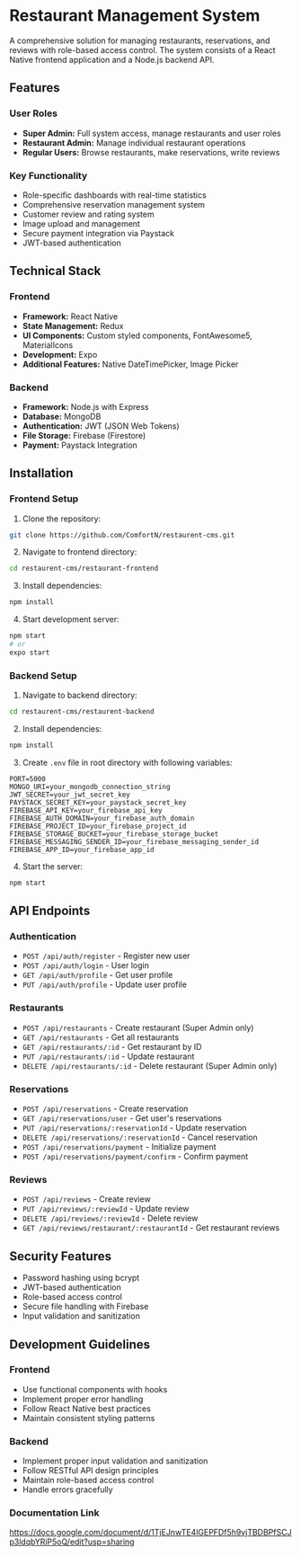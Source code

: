 # Restaurant Management System

A comprehensive solution for managing restaurants, reservations, and reviews with role-based access control. The system consists of a React Native frontend application and a Node.js backend API.

## Features

### User Roles
- **Super Admin:** Full system access, manage restaurants and user roles
- **Restaurant Admin:** Manage individual restaurant operations
- **Regular Users:** Browse restaurants, make reservations, write reviews

### Key Functionality
- Role-specific dashboards with real-time statistics
- Comprehensive reservation management system
- Customer review and rating system
- Image upload and management
- Secure payment integration via Paystack
- JWT-based authentication

## Technical Stack

### Frontend
- **Framework:** React Native
- **State Management:** Redux
- **UI Components:** Custom styled components, FontAwesome5, MaterialIcons
- **Development:** Expo
- **Additional Features:** Native DateTimePicker, Image Picker

### Backend
- **Framework:** Node.js with Express
- **Database:** MongoDB
- **Authentication:** JWT (JSON Web Tokens)
- **File Storage:** Firebase (Firestore)
- **Payment:** Paystack Integration

## Installation

### Frontend Setup
1. Clone the repository:
```bash
git clone https://github.com/ComfortN/restaurent-cms.git
```

2. Navigate to frontend directory:
```bash
cd restaurent-cms/restaurant-frontend
```

3. Install dependencies:
```bash
npm install
```

4. Start development server:
```bash
npm start
# or
expo start
```

### Backend Setup
1. Navigate to backend directory:
```bash
cd restaurent-cms/restaurent-backend
```

2. Install dependencies:
```bash
npm install
```

3. Create `.env` file in root directory with following variables:
```env
PORT=5000
MONGO_URI=your_mongodb_connection_string
JWT_SECRET=your_jwt_secret_key
PAYSTACK_SECRET_KEY=your_paystack_secret_key
FIREBASE_API_KEY=your_firebase_api_key
FIREBASE_AUTH_DOMAIN=your_firebase_auth_domain
FIREBASE_PROJECT_ID=your_firebase_project_id
FIREBASE_STORAGE_BUCKET=your_firebase_storage_bucket
FIREBASE_MESSAGING_SENDER_ID=your_firebase_messaging_sender_id
FIREBASE_APP_ID=your_firebase_app_id
```

4. Start the server:
```bash
npm start
```

## API Endpoints

### Authentication
- `POST /api/auth/register` - Register new user
- `POST /api/auth/login` - User login
- `GET /api/auth/profile` - Get user profile
- `PUT /api/auth/profile` - Update user profile

### Restaurants
- `POST /api/restaurants` - Create restaurant (Super Admin only)
- `GET /api/restaurants` - Get all restaurants
- `GET /api/restaurants/:id` - Get restaurant by ID
- `PUT /api/restaurants/:id` - Update restaurant
- `DELETE /api/restaurants/:id` - Delete restaurant (Super Admin only)

### Reservations
- `POST /api/reservations` - Create reservation
- `GET /api/reservations/user` - Get user's reservations
- `PUT /api/reservations/:reservationId` - Update reservation
- `DELETE /api/reservations/:reservationId` - Cancel reservation
- `POST /api/reservations/payment` - Initialize payment
- `POST /api/reservations/payment/confirm` - Confirm payment

### Reviews
- `POST /api/reviews` - Create review
- `PUT /api/reviews/:reviewId` - Update review
- `DELETE /api/reviews/:reviewId` - Delete review
- `GET /api/reviews/restaurant/:restaurantId` - Get restaurant reviews

## Security Features

- Password hashing using bcrypt
- JWT-based authentication
- Role-based access control
- Secure file handling with Firebase
- Input validation and sanitization

## Development Guidelines

### Frontend
- Use functional components with hooks
- Implement proper error handling
- Follow React Native best practices
- Maintain consistent styling patterns

### Backend
- Implement proper input validation and sanitization
- Follow RESTful API design principles
- Maintain role-based access control
- Handle errors gracefully

### Documentation Link

https://docs.google.com/document/d/1TjEJnwTE4lGEPFDf5h9vjTBDBPfSCJp3ldqbYRiP5oQ/edit?usp=sharing

